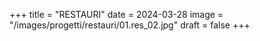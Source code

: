 +++
title = "RESTAURI"
date = 2024-03-28
image = "/images/progetti/restauri/01.res_02.jpg"
draft = false
+++